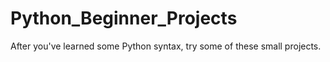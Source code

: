 # Python_Beginner_Projects
After you've learned some Python syntax, try some of these small projects.
